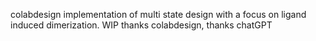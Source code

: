 colabdesign implementation of multi state design with a focus on ligand induced dimerization. WIP 
thanks colabdesign, thanks chatGPT
